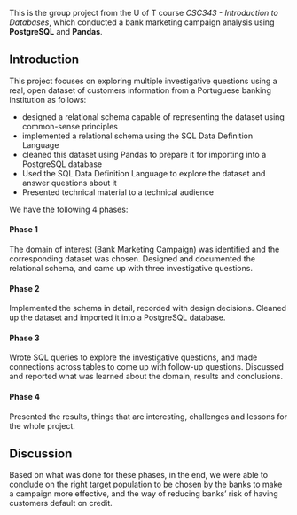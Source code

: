 This is the group project from the U of T course *CSC343 - Introduction to Databases*, which conducted a bank marketing campaign analysis using **PostgreSQL** and **Pandas**.

## Introduction

This project focuses on exploring multiple investigative questions using a real, open dataset of customers information from a Portuguese banking institution as follows:

- designed a relational schema capable of representing the dataset using common-sense principles
- implemented a relational schema using the SQL Data Definition Language
- cleaned this dataset using Pandas to prepare it for importing into a PostgreSQL database
- Used the SQL Data Definition Language to explore the dataset and answer questions about it
- Presented technical material to a technical audience

We have the following 4 phases:

#### Phase 1
The domain of interest (Bank Marketing Campaign) was identified and the corresponding dataset was chosen. Designed and documented the relational schema, and came up with three investigative questions.

#### Phase 2
Implemented the schema in detail, recorded with design decisions. Cleaned up the dataset and imported it into a PostgreSQL database. 

#### Phase 3
Wrote SQL queries to explore the investigative questions, and made connections across tables to come up with follow-up questions. Discussed and reported what was learned about the domain, results and conclusions.

#### Phase 4
Presented the results, things that are interesting, challenges and lessons for the whole project.

## Discussion
Based on what was done for these phases, in the end, we were able to conclude on the right target population to be chosen by the banks to make a campaign more effective, and the way of reducing banks’ risk of having customers default on credit.
